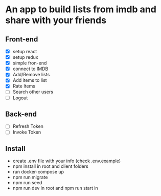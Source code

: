 # An app to build lists from imdb and share with your friends

## Front-end

- [x] setup react
- [x] setup redux
- [x] simple fron-end
- [x] connect to IMDB
- [x] Add/Remove lists
- [x] Add items to list
- [x] Rate Items
- [ ] Search other users
- [ ] Logout

## Back-end

- [ ] Refresh Token
- [ ] Invoke Token

## Install

- create .env file with your info (check .env.example)
- npm install in root and client folders
- run docker-compose up
- npm run migrate
- npm run seed
- npm run dev in root and npm run start in
